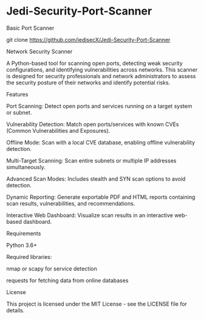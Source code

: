 # Jedi-Security-Port-Scanner
Basic Port Scanner

git clone https://github.com/jedisecX/Jedi-Security-Port-Scanner


Network Security Scanner

A Python-based tool for scanning open ports, detecting weak security configurations, and identifying vulnerabilities across networks. This scanner is designed for security professionals and network administrators to assess the security posture of their networks and identify potential risks.

Features

Port Scanning: Detect open ports and services running on a target system or subnet.

Vulnerability Detection: Match open ports/services with known CVEs (Common Vulnerabilities and Exposures).

Offline Mode: Scan with a local CVE database, enabling offline vulnerability detection.

Multi-Target Scanning: Scan entire subnets or multiple IP addresses simultaneously.

Advanced Scan Modes: Includes stealth and SYN scan options to avoid detection.

Dynamic Reporting: Generate exportable PDF and HTML reports containing scan results, vulnerabilities, and recommendations.

Interactive Web Dashboard: Visualize scan results in an interactive web-based dashboard.


Requirements

Python 3.6+

Required libraries:

nmap or scapy for service detection

requests for fetching data from online databases

License

This project is licensed under the MIT License - see the LICENSE file for details.
